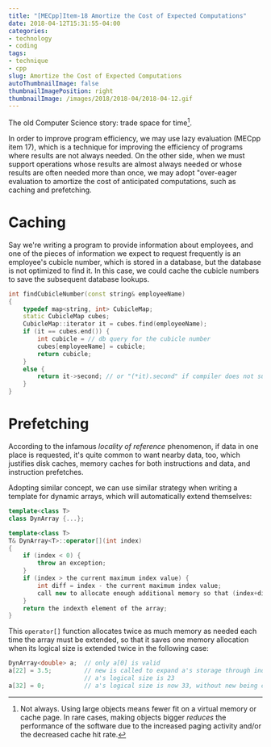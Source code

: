 ```yaml
---
title: "[MECpp]Item-18 Amortize the Cost of Expected Computations"
date: 2018-04-12T15:31:55-04:00
categories:
- technology
- coding
tags:
- technique
- cpp
slug: Amortize the Cost of Expected Computations
autoThumbnailImage: false
thumbnailImagePosition: right
thumbnailImage: /images/2018/2018-04/2018-04-12.gif
---
```


The old Computer Science story: trade space for time[^1].
<!--more-->
<!-- toc -->

In order to improve program efficiency, we may use lazy evaluation (MECpp item 17), which is a technique for improving the efficiency of programs where results are not always needed. On the other side, when we must support operations whose results are almost always needed or whose results are often needed more than once, we may adopt "over-eager evaluation to amortize the cost of anticipated computations, such as caching and prefetching.

# Caching

Say we're writing a program to provide information about employees, and one of the pieces of information we expect to request frequently is an employee's cubicle number, which is stored in a database, but the database is not optimized to find it. In this case, we could cache the cubicle numbers to save the subsequent database lookups.

```cpp
int findCubicleNumber(const string& employeeName)
{
    typedef map<string, int> CubicleMap;
    static CubicleMap cubes;
    CubicleMap::iterator it = cubes.find(employeeName);
    if (it == cubes.end()) {
        int cubicle = // db query for the cubicle number
        cubes[employeeName] = cubicle;
        return cubicle;
    }
    else {
        return it->second; // or "(*it).second" if compiler does not support "->" for "it" object
    }
}
```

# Prefetching

According to the infamous _locality of reference_ phenomenon, if data in one place is requested, it's quite common to want nearby data, too, which justifies disk caches, memory caches for both instructions and data, and instruction prefetches.

Adopting similar concept, we can use similar strategy when writing a template for dynamic arrays, which will automatically extend themselves:

```cpp
template<class T>
class DynArray {...};

template<class T>
T& DynArray<T>::operator[](int index)
{
    if (index < 0) {
        throw an exception;
    }
    if (index > the current maximum index value) {
        int diff = index - the current maximum index value;
        call new to allocate enough additional memory so that (index+diff) is valid;
    }
    return the indexth element of the array;
}
```

This `operator[]` function allocates twice as much memory as needed each time the array must be extended, so that it saves one memory allocation when its logical size is extended twice in the following case:

```cpp
DynArray<double> a;  // only a[0] is valid
a[22] = 3.5;         // new is called to expand a's storage through index 44, 
                     // a's logical size is 23
a[32] = 0;           // a's logical size is now 33, without new being called
```

[^1]: Not always. Using large objects means fewer fit on a virtual memory or cache page. In rare cases, making objects bigger _reduces_ the performance of the software due to the increased paging activity and/or the decreased cache hit rate.
